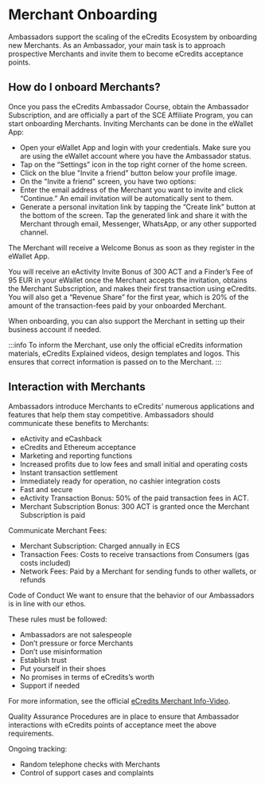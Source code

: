 # Merchant Onboarding

Ambassadors support the scaling of the eCredits Ecosystem by onboarding new Merchants. As an Ambassador, your main task is to approach prospective Merchants and invite them to become eCredits acceptance points.

## How do I onboard Merchants?
Once you pass the eCredits Ambassador Course, obtain the Ambassador Subscription, and are officially a part of the SCE Affiliate Program, you can start onboarding Merchants. 
Inviting Merchants can be done in the eWallet App:

- Open your eWallet App and login with your credentials.  Make sure you are using the eWallet account where you have the Ambassador status.
- Tap on the “Settings” icon in the top right corner of the home screen.
- Click on the blue "Invite a friend" button below your profile image.
- On the "Invite a friend" screen, you have two options:
- Enter the email address of the Merchant you want to invite and click “Continue.” An email invitation will be automatically sent to them.
- Generate a personal invitation link by tapping the “Create link” button at the bottom of the screen. Tap the generated link and share it with the Merchant through email, Messenger, WhatsApp, or any other supported channel.

The Merchant will receive a Welcome Bonus as soon as they register in the eWallet App. 

You will receive an eActivity Invite Bonus of 300 ACT and a Finder’s Fee of 95 EUR in your eWallet once the Merchant accepts the invitation, obtains the Merchant Subscription, and makes their first transaction using eCredits. You will also get a “Revenue Share” for the first year, which is 20% of the amount of the transaction-fees paid by your onboarded Merchant.

When onboarding, you can also support the Merchant in setting up their business account if needed.  

:::info
To inform the Merchant, use only the official eCredits information materials, eCredits Explained videos, design templates and logos. This ensures that correct information is passed on to the Merchant.
:::

## Interaction with Merchants
Ambassadors introduce Merchants to eCredits' numerous applications and features that help them stay competitive. 
Ambassadors should communicate these benefits to Merchants:

- eActivity and eCashback
- eCredits and Ethereum acceptance 
- Marketing and reporting functions 
- Increased profits due to low fees and small initial and operating costs
- Instant transaction settlement 
- Immediately ready for operation, no cashier integration costs
- Fast and secure
- eActivity Transaction Bonus: 50% of the paid transaction fees in ACT.
- Merchant Subscription Bonus: 300 ACT is granted once the Merchant Subscription is paid

Communicate Merchant Fees:

- Merchant Subscription: Charged annually in ECS
- Transaction Fees: Costs to receive transactions from Consumers (gas costs included)
- Network Fees: Paid by a Merchant for sending funds to other wallets, or refunds

Code of Conduct
We want to ensure that the behavior of our Ambassadors is in line with our ethos. 

These rules must be followed:

- Ambassadors are not salespeople
- Don’t pressure or force Merchants
- Don’t use misinformation
- Establish trust
- Put yourself in their shoes
- No promises in terms of eCredits’s worth
- Support if needed
  
For more information, see the official [eCredits Merchant Info-Video](https://www.youtube.com/watch?v=D99-Y9PqWDw).

Quality Assurance
Procedures are in place to ensure that Ambassador interactions with eCredits points of acceptance meet the above requirements.

Ongoing tracking:

- Random telephone checks with Merchants
- Control of support cases and complaints

